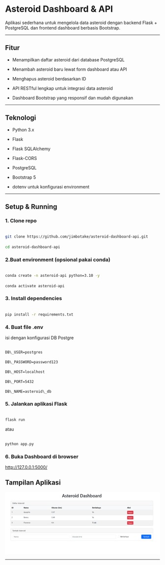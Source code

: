 # Asteroid Dashboard \& API



Aplikasi sederhana untuk mengelola data asteroid dengan backend Flask + PostgreSQL dan frontend dashboard berbasis Bootstrap.



---



## Fitur



- Menampilkan daftar asteroid dari database PostgreSQL

- Menambah asteroid baru lewat form dashboard atau API

- Menghapus asteroid berdasarkan ID

- API RESTful lengkap untuk integrasi data asteroid

- Dashboard Bootstrap yang responsif dan mudah digunakan



---



## Teknologi



- Python 3.x

- Flask

- Flask SQLAlchemy

- Flask-CORS

- PostgreSQL

- Bootstrap 5

- dotenv untuk konfigurasi environment



---



## Setup & Running



### 1. Clone repo



```bash

git clone https://github.com/jimbotake/asteroid-dashboard-api.git

cd asteroid-dashboard-api

```





### 2.Buat environment (opsional pakai conda)



```bash

conda create -n asteroid-api python=3.10 -y

conda activate asteroid-api

```



### 3. Install dependencies

```bash

pip install -r requirements.txt

```





### 4. Buat file .env

isi dengan konfigurasi DB Postgre

```env

DB\_USER=postgres

DB\_PASSWORD=password123

DB\_HOST=localhost

DB\_PORT=5432

DB\_NAME=asteroid\_db

```



### 5. Jalankan aplikasi Flask

```bash

flask run

```

atau

```bash

python app.py

```

### 6. Buka Dashboard di browser

http://127.0.0.1:5000/

## Tampilan Aplikasi
![Tampilan Aplikasi](images/capture.png)




---



